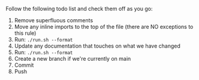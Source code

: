Follow the following todo list and check them off as you go:
1. Remove superfluous comments
2. Move any inline imports to the top of the file (there are NO exceptions to this rule)
3. Run: `./run.sh --format`
4. Update any documentation that touches on what we have changed
5. Run: `./run.sh --format`
6. Create a new branch if we're currently on main
7. Commit
8. Push